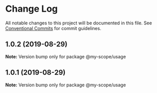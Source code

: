 # Change Log

All notable changes to this project will be documented in this file.
See [Conventional Commits](https://conventionalcommits.org) for commit guidelines.

## 1.0.2 (2019-08-29)

**Note:** Version bump only for package @my-scope/usage





## 1.0.1 (2019-08-29)

**Note:** Version bump only for package @my-scope/usage
